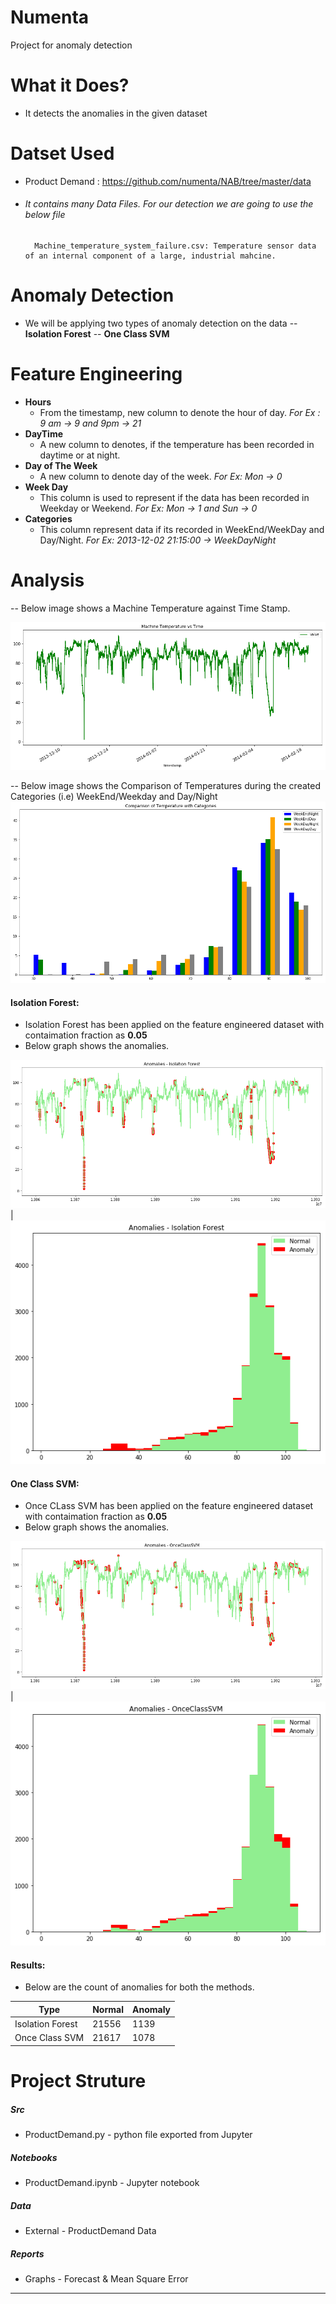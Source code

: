 # Numenta

Project for anomaly detection

# What it Does?
  - It detects the anomalies in the given dataset
  
# Datset Used
- Product Demand : https://github.com/numenta/NAB/tree/master/data
- ###### It contains many Data Files. For our detection we are going to use the below file


        Machine_temperature_system_failure.csv: Temperature sensor data of an internal component of a large, industrial mahcine.

# Anomaly Detection
- We will be applying two types of anomaly detection on the data
-- **Isolation Forest**
-- **One Class SVM**
# Feature Engineering
- **Hours**
  - From the timestamp, new column to denote the hour of day. *For Ex : 9 am -> 9 and 9pm -> 21*
- **DayTime**
  - A new column to denotes, if the temperature has been recorded in daytime or at night.
- **Day of The Week**
  - A new column to denote day of the week. *For Ex: Mon -> 0*
- **Week Day**
  - This column is used to represent if the data has been recorded in Weekday or Weekend. *For Ex: Mon -> 1 and Sun -> 0*
- **Categories**
  - This column represent data if its recorded in WeekEnd/WeekDay and Day/Night. *For Ex: 2013-12-02 21:15:00 -> WeekDayNight*


# Analysis

-- Below image shows a Machine Temperature against Time Stamp.

![Temperature Vs Time](https://raw.githubusercontent.com/nareshkumar66675/Numenta/master/reports/TempVSTime.png "Temperature Vs Time")

-- Below image shows the Comparison of Temperatures during the created Categories (i.e) WeekEnd/Weekday and Day/Night
![Temperature Vs Time](https://raw.githubusercontent.com/nareshkumar66675/Numenta/master/reports/TempVSCategories.png "Temperature Vs Time")

#### Isolation Forest:
- Isolation Forest has been applied on the feature engineered dataset with contaimation fraction as **0.05**
- Below graph shows the anomalies.

![Isolation Forest - 1](https://raw.githubusercontent.com/nareshkumar66675/Numenta/master/reports/IsolationForest1.png "Isolation Forest - 1")  |  ![Isolation Forest - 2](https://raw.githubusercontent.com/nareshkumar66675/Numenta/master/reports/IsolationForest2.png " Isolation Forest - 2")

#### One Class SVM:
- Once CLass SVM has been applied on the feature engineered dataset with contaimation fraction as **0.05**
- Below graph shows the anomalies.

![One Class SVM - 1](https://raw.githubusercontent.com/nareshkumar66675/Numenta/master/reports/OneClassSVM1.png "One Class SVM")  |  ![One Class SVM - 2](https://raw.githubusercontent.com/nareshkumar66675/Numenta/master/reports/OneClassSVM2.png " One Class SVM - 2")

#### Results:
- Below are the count of anomalies for both the methods.

| Type             | Normal | Anomaly |
|------------------|--------|---------|
| Isolation Forest | 21556  | 1139    |
| Once Class SVM   | 21617  | 1078    |



# Project Struture

##### Src
- ProductDemand.py - python file exported from Jupyter
##### Notebooks
- ProductDemand.ipynb - Jupyter notebook
##### Data
- External - ProductDemand Data
##### Reports
- Graphs - Forecast & Mean Square Error

***


  
